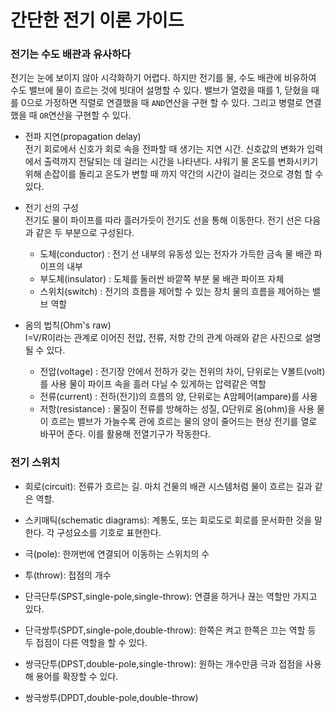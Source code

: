 # 간단한 전기 이론 가이드

### 전기는 수도 배관과 유사하다

전기는 눈에 보이지 않아 시각화하기 어렵다. 하지만 전기를 물, 수도 배관에 비유하여 수도 밸브에 물이 흐르는 것에 빗대어 설명할 수 있다.
밸브가 열렸을 때를 1, 닫혔을 때를 0으로 가정하면 직렬로 연결했을 때 `AND`연산을 구현 할 수 있다.
그리고 병렬로 연결했을 때 `OR`연산을 구현할 수 있다.

- 전파 지연(propagation delay)  
 전기 회로에서 신호가 회로 속을 전파할 때 생기는 지연 시간. 신호값의 변화가 입력에서 출력까지 전달되는 데 걸리는 시간을 나타낸다.
  샤워기 물 온도를 변화시키기 위해 손잡이를 돌리고 온도가 변할 때 까지 약간의 시간이 걸리는 것으로 경험 할 수 있다.

- 전기 선의 구성  
전기도 물이 파이프를 따라 흘러가듯이 전기도 선을 통해 이동한다. 전기 선은 다음과 같은 두 부분으로 구성된다.

  - 도체(conductor) : 전기 선 내부의 유동성 있는 전자가 가득한 금속 물 배관 파이프의 내부
  - 부도체(insulator) : 도체를 둘러싼 바깥쪽 부분 물 배관 파이프 자체
  - 스위치(switch) : 전기의 흐름을 제어할 수 있는 장치 물의 흐름을 제어하는 밸브 역할
- 옴의 법칙(Ohm's raw)  
I=V/R이라는 관계로 이어진 전압, 전류, 저항 간의 관계
아래와 같은 사진으로 설명될 수 있다.

  - 전압(voltage) : 전기장 안에서 전하가 갖는 전위의 차이, 단위로는 V볼트(volt)를 사용 물이 파이프 속을 흘러 다닐 수 있게하는 압력같은 역할
  - 전류(current) : 전하(전기)의 흐름의 양, 단위로는 A암페어(ampare)를 사용
  - 저항(resistance) : 물질이 전류를 방해하는 성질, Ω단위로 옴(ohm)을 사용 물이 흐르는 밸브가 가늘수록 관에 흐르는 물의 양이 줄어드는 현상 전기를 열로 바꾸어 준다. 이를 활용해 전열기구가 작동한다.

### 전기 스위치

- 회로(circuit):
전류가 흐르는 길. 마치 건물의 배관 시스템처럼 물이 흐르는 길과 같은 역할.

- 스키매틱(schematic diagrams):
계통도, 또는 회로도로 회로를 문서화한 것을 말한다. 각 구성요소를 기호로 표현한다.

- 극(pole): 한꺼번에 연결되어 이동하는 스위치의 수

- 투(throw): 접점의 개수

- 단극단투(SPST,single-pole,single-throw): 연결을 하거나 끊는 역할만 가지고 있다.
- 단극쌍투(SPDT,single-pole,double-throw): 한쪽은 켜고 한쪽은 끄는 역할 등 두 접점이 다른 역할을 할 수 있다.
- 쌍극단투(DPST,double-pole,single-throw): 원하는 개수만큼 극과 접점을 사용해 용어를 확장할 수 있다.
- 쌍극쌍투(DPDT,double-pole,double-throw)
